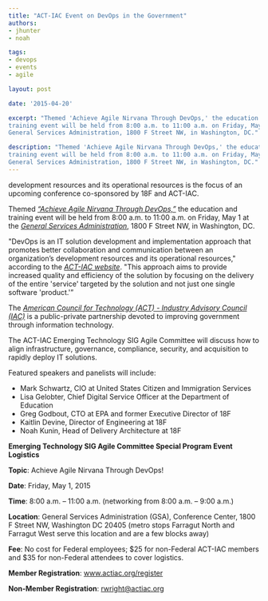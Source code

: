 ```yaml
---
title: "ACT-IAC Event on DevOps in the Government"
authors:
- jhunter
- noah

tags:
- devops
- events
- agile

layout: post

date: '2015-04-20'

excerpt: "Themed 'Achieve Agile Nirvana Through DevOps,' the education and
training event will be held from 8:00 a.m. to 11:00 a.m. on Friday, May 1 at the
General Services Administration, 1800 F Street NW, in Washington, DC."

description: "Themed 'Achieve Agile Nirvana Through DevOps,' the education and
training event will be held from 8:00 a.m. to 11:00 a.m. on Friday, May 1 at the
General Services Administration, 1800 F Street NW, in Washington, DC."
---
```

development resources and its operational resources is the focus of an
upcoming conference co-sponsored by 18F and ACT-IAC.

Themed [*“Achieve Agile Nirvana Through DevOps,”*](https://actiac.org/groups/event/achieve-agile-nirvana-through-devops-512015) the education and
training event will be held from 8:00 a.m. to 11:00 a.m. on Friday, May 1 at the
[*General Services
Administration*](http://gsa.gov/portal/category/100000), 1800 F Street
NW, in Washington, DC.

"DevOps is an IT solution development and implementation approach that promotes better collaboration and communication between an organization’s development resources and its operational resources," according to the [*ACT-IAC website*](https://actiac.org/groups/event/achieve-agile-nirvana-through-devops-512015). "This approach aims to provide increased quality and efficiency of the solution by focusing on the delivery of the entire 'service' targeted by the solution and not just one single software 'product.'”

The [*American Council for Technology (ACT) - Industry Advisory Council
(IAC)*](https://actiac.org/homepage) is a public-private partnership
devoted to improving government through information technology.

The ACT-IAC Emerging Technology SIG Agile Committee will discuss how to
align infrastructure, governance, compliance, security, and acquisition
to rapidly deploy IT solutions.

Featured speakers and panelists will include:
* Mark Schwartz, CIO at United States Citizen and Immigration Services
* Lisa Gelobter, Chief Digital Service Officer at the Department of Education
* Greg Godbout, CTO at EPA and former Executive Director of 18F
* Kaitlin Devine, Director of Engineering at 18F
* Noah Kunin, Head of Delivery Architecture at 18F

**Emerging Technology SIG Agile Committee Special Program Event Logistics**

**Topic**: Achieve Agile Nirvana Through DevOps!

**Date**: Friday, May 1, 2015

**Time**: 8:00 a.m. – 11:00 a.m. (networking from 8:00 a.m. – 9:00 a.m.)

**Location**: General Services Administration (GSA), Conference Center, 1800 F Street NW, Washington DC 20405
(metro stops Farragut North and Farragut West serve this location and are a few blocks away)

**Fee**: No cost for Federal employees; $25 for non-Federal ACT-IAC members and $35 for non-Federal attendees to cover logistics.

**Member Registration**: www.actiac.org/register

**Non-Member Registration**: rwright@actiac.org
